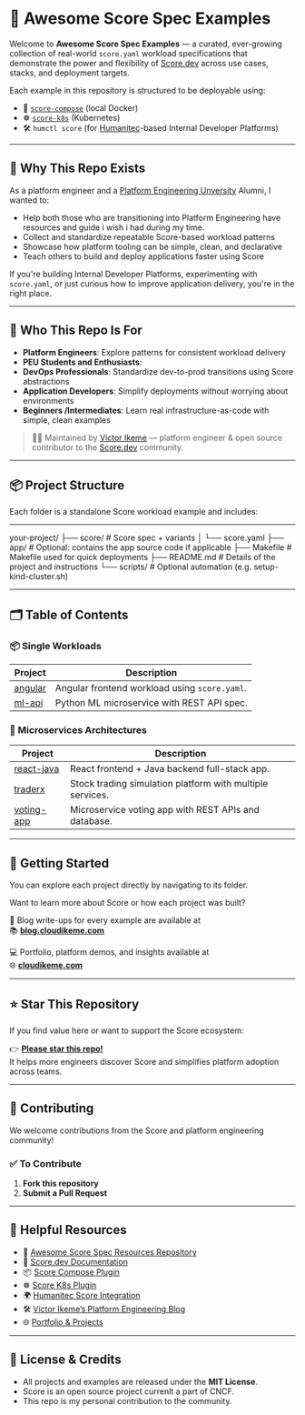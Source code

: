 # 🌟 Awesome Score Spec Examples

Welcome to **Awesome Score Spec Examples** — a curated, ever-growing collection of real-world `score.yaml` workload specifications that demonstrate the power and flexibility of [Score.dev](https://score.dev) across use cases, stacks, and deployment targets.

Each example in this repository is structured to be deployable using:

- 🐳 [`score-compose`](https://github.com/score-spec/score-compose) (local Docker)
- ☸️ [`score-k8s`](https://github.com/score-spec/score-k8s) (Kubernetes)
- 🛠️ `humctl score` (for [Humanitec](https://humanitec.com)-based Internal Developer Platforms)

---

## 🎯 Why This Repo Exists

As a platform engineer and a [Platform Engineering Unversity](https://university.platformengineering.org/) Alumni, I wanted to:

- Help both those who are transitioning into Platform Engineering have resources and guide i wish i had during my time.
- Collect and standardize repeatable Score-based workload patterns
- Showcase how platform tooling can be simple, clean, and declarative
- Teach others to build and deploy applications faster using Score

If you're building Internal Developer Platforms, experimenting with `score.yaml`, or just curious how to improve application delivery, you're in the right place.

---

## 🤝 Who This Repo Is For

- **Platform Engineers**: Explore patterns for consistent workload delivery
- **PEU Students and Enthusiasts**: 
- **DevOps Professionals**: Standardize dev-to-prod transitions using Score abstractions
- **Application Developers**: Simplify deployments without worrying about environments
- **Beginners /Intermediates**: Learn real infrastructure-as-code with simple, clean examples

> 🧑‍💻 Maintained by [Victor Ikeme](https://cloudikeme.com) — platform engineer & open source contributor to the [Score.dev](https://score.dev) community.

---

## 📦 Project Structure

Each folder is a standalone Score workload example and includes:

---

your-project/
├── score/                # Score spec + variants
│   └── score.yaml
├── app/                 # Optional: contains the app source code if applicable
├── Makefile             # Makefile used for quick deployments
├── README.md             # Details of the project and instructions
└── scripts/              # Optional automation (e.g. setup-kind-cluster.sh)

---

## 🗂 Table of Contents

### 📦 Single Workloads

| Project | Description |
|--------|-------------|
| [angular](./angular/) | Angular frontend workload using `score.yaml`. |
| [ml-api](./ml-api/) | Python ML microservice with REST API spec. |

### 🧩 Microservices Architectures

| Project | Description |
|--------|-------------|
| [react-java](./react-java/) | React frontend + Java backend full-stack app. |
| [traderx](./traderx/) | Stock trading simulation platform with multiple services. |
| [voting-app](./voting-app/) | Microservice voting app with REST APIs and database. |

---

## 🚀 Getting Started

You can explore each project directly by navigating to its folder.

Want to learn more about Score or how each project was built?

📝 Blog write-ups for every example are available at  
📚 **[blog.cloudikeme.com](https://blog.cloudikeme.com)**

💻 Portfolio, platform demos, and insights available at  
🌐 **[cloudikeme.com](https://cloudikeme.com)**

---

## ⭐️ Star This Repository

If you find value here or want to support the Score ecosystem:

👉 **[Please star this repo!](https://github.com/victor-ikeme/awesome-score-spec-examples/stargazers)**  
It helps more engineers discover Score and simplifies platform adoption across teams.

---

## 🤲 Contributing

We welcome contributions from the Score and platform engineering community!

### ✅ To Contribute

1. **Fork this repository**
2. **Submit a Pull Request**

---

## 🔗 Helpful Resources

- 🧾 [Awesome Score Spec Resources Repository](https://github.com/victor-ikeme/awesome-score-spec/)
- 🧾 [Score.dev Documentation](https://score.dev/docs)
- 📦 [Score Compose Plugin](https://github.com/score-spec/score-compose)
- ☸️ [Score K8s Plugin](https://github.com/score-spec/score-k8s)
- 🌍 [Humanitec Score Integration](https://docs.humanitec.com/integrations/score)
- 🛠️ [Victor Ikeme’s Platform Engineering Blog](https://blog.cloudikeme.com)
- 🌐 [Portfolio & Projects](https://cloudikeme.com)

---

## 💬 License & Credits

- All projects and examples are released under the **MIT License**.
- Score is an open source project currenlt a part of CNCF.
- This repo is my personal contribution to the community.
